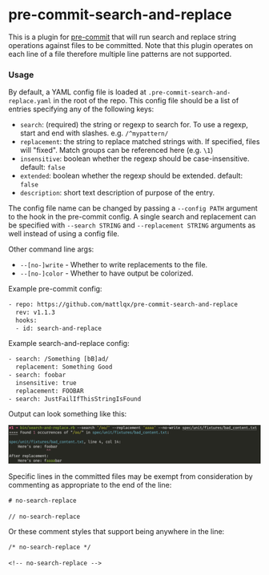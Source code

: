 # pre-commit-search-and-replace

This is a plugin for [pre-commit](https://pre-commit.com) that will run search and replace string operations against files to be committed. Note that this plugin operates on each line of a file therefore multiple line patterns are not supported.

### Usage

By default, a YAML config file is loaded at `.pre-commit-search-and-replace.yaml` in the root of the repo. This config file should be a list of entries specifying any of the following keys:

- `search`: (required) the string or regexp to search for. To use a regexp, start and end with slashes. e.g. `/^mypattern/`
- `replacement`: the string to replace matched strings with. If specified, files will "fixed". Match groups can be referenced here (e.g. `\1`)
- `insensitive`: boolean whether the regexp should be case-insensitive. default: `false`
- `extended`: boolean whether the regexp should be extended. default: `false`
- `description`: short text description of purpose of the entry.

The config file name can be changed by passing a `--config PATH` argument to the hook in the pre-commit config. A single search and replacement can be specified with `--search STRING` and `--replacement STRING` arguments as well instead of using a config file.

Other command line args:
- `--[no-]write` - Whether to write replacements to the file.
- `--[no-]color` - Whether to have output be colorized.

Example pre-commit config:

    - repo: https://github.com/mattlqx/pre-commit-search-and-replace
      rev: v1.1.3
      hooks:
      - id: search-and-replace

Example search-and-replace config:

    - search: /Something [bB]ad/
      replacement: Something Good
    - search: foobar
      insensitive: true
      replacement: FOOBAR
    - search: JustFailIfThisStringIsFound

Output can look something like this:

![example output](doc/example.png)

Specific lines in the committed files may be exempt from consideration by commenting as appropriate to the end of the line:

```
# no-search-replace

// no-search-replace
```

Or these comment styles that support being anywhere in the line:

```
/* no-search-replace */

<!-- no-search-replace -->
```